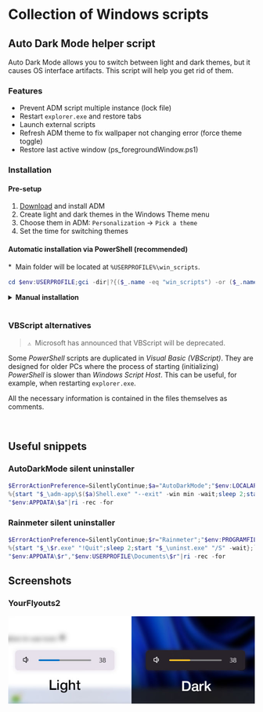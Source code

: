 # Collection of Windows scripts



## Auto Dark Mode helper script

Auto Dark Mode allows you to switch between light and dark themes, but it causes OS interface artifacts. This script will help you get rid of them.

### Features

- Prevent ADM script multiple instance (lock file)  
- Restart `explorer.exe` and restore tabs  
- Launch external scripts  
- Refresh ADM theme to fix wallpaper not changing error (force theme toggle)  
- Restore last active window (ps_foregroundWindow.ps1)

### Installation

#### Pre-setup

1. [Download](https://github.com/AutoDarkMode/Windows-Auto-Night-Mode) and install ADM
2. Create light and dark themes in the Windows Theme menu
3. Choose them in ADM: `Personalization` -> `Pick a theme`
4. Set the time for switching themes

#### Automatic installation via PowerShell (recommended)

\*&nbsp; Main folder will be located at `%USERPROFILE%\win_scripts`.

```powershell
cd $env:USERPROFILE;gci -dir|?{($_.name -eq "win_scripts") -or ($_.name -eq "win_scripts-master")}|ri -rec -for;gci -file|?{$_.name -eq "m.zip"}|ri -rec -for;iwr https://github.com/boredwz/win_scripts/archive/refs/heads/master.zip -o m.zip;expand-archive m.zip -dest ".\";ri m.zip;ren win_scripts-master -n win_scripts;cd win_scripts\ps;$c=(gc adm_scripts.yaml) -replace 'C:\\\\\.\.CHANGE THIS\.\.\\\\win_scripts\\\\ps',((gl).Path -replace '\\','\\');$c -replace 'Enabled: false','Enabled: true'|sc $env:APPDATA\AutoDarkMode\scripts.yaml -for
```

<details><summary><b>Manual installation</b></summary>

<br>

1. Clone this repository, or download and extract **[master.zip](https://github.com/boredwz/win_scripts/archive/refs/heads/master.zip)**
2. In `adm_scripts.yaml` change _WorkingDirectory_ to the `..\win_scripts\ps` folder
3. Rename `adm_scripts.yaml` -> `scripts.yaml`
4. Copy -> `%APPDATA%\AutoDarkMode\scripts.yaml`
5. Enable scripts in ADM settings

> `💡`&nbsp; Enable **Debug mode** in ADM Settings and check `service.log` for syntax errors. Look for this lines: `AdmConfigMonitor.OnChangedScriptConfig`

</details>

<br>

###  VBScript alternatives

> `⚠️`&nbsp; Microsoft has announced that VBScript will be deprecated. 

Some _PowerShell_ scripts are duplicated in _Visual Basic (VBScript)_. They are designed for older PCs where the process of starting (initializing) _PowerShell_ is slower than _Windows Script Host_. This can be useful, for example, when restarting `explorer.exe`.

All the necessary information is contained in the files themselves as comments.

<br>



## Useful snippets

### AutoDarkMode silent uninstaller

```powershell
$ErrorActionPreference=SilentlyContinue;$a="AutoDarkMode";"$env:LOCALAPPDATA\Programs\$a"|`
%{start "$_\adm-app\$($a)Shell.exe" "--exit" -win min -wait;sleep 2;start "$_\unins000.exe" "/VERYSILENT" -wait};`
"$env:APPDATA\$a"|ri -rec -for
```

### Rainmeter silent uninstaller

```powershell
$ErrorActionPreference=SilentlyContinue;$r="Rainmeter";"$env:PROGRAMFILES\$r"|`
%{start "$_\$r.exe" "!Quit";sleep 2;start "$_\uninst.exe" "/S" -wait};`
"$env:APPDATA\$r","$env:USERPROFILE\Documents\$r"|ri -rec -for
```

## Screenshots

### YourFlyouts2

![YF2](./Screenshots/Theme_YF2.jpg)